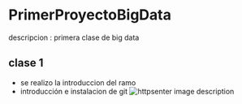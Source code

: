 # PrimerProyectoBigData  
descripcion : primera clase de big data

## clase 1
- se realizo la introduccion del ramo 
- introducción e instalacion de git
![httpsenter image description](https://www.mailjet.com/wp-content/uploads/2019/11/big-data-use-cases.png)
